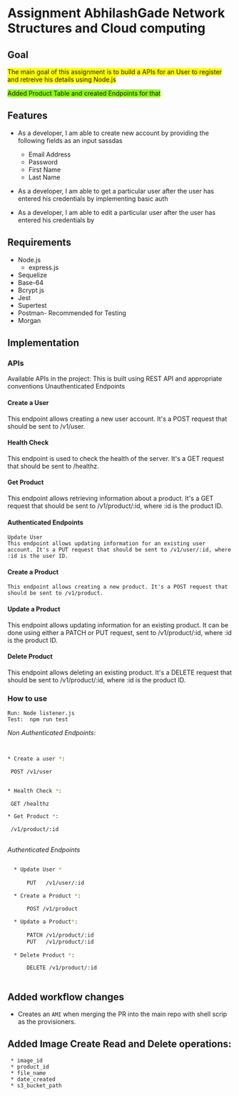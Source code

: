# Assignment AbhilashGade Network Structures and Cloud computing



## Goal
<span style="background-color: #FFFF00">The main goal of this assignment is to build a APIs for an User to register and retreive his details using Node.js</span>

<span style="background-color: #88FF00">Added Product Table and created Endpoints for that </span>

## Features
* As a developer, I am able to create new account by providing the following fields as an input
sassdas

    * Email Address
    * Password
    * First Name
    * Last Name
* As a developer, I am able to get a particular user after the user has entered his credentials by      implementing basic auth
* As a developer, I am able to edit a particular user after the user has entered his credentials by     


## Requirements


* Node.js
  * express.js
* Sequelize
* Base-64
* Bcrypt js
* Jest
* Supertest
* Postman- Recommended for Testing
* Morgan

## Implementation
  

  ### APIs

  Available APIs in the project:
  This is built using REST API and appropriate conventions
  Unauthenticated Endpoints
  #### Create a User
  This endpoint allows creating a new user account. It's a POST request that should be sent to /v1/user.

  #### Health Check
  This endpoint is used to check the health of the server. It's a GET request that should be sent to /healthz.

  #### Get Product
  This endpoint allows retrieving information about a product. It's a GET request that should be sent to /v1/product/:id, where :id is the product ID.

  #### Authenticated Endpoints
    Update User
    This endpoint allows updating information for an existing user account. It's a PUT request that should be sent to /v1/user/:id, where :id is the user ID.

  #### Create a Product
    This endpoint allows creating a new product. It's a POST request that should be sent to /v1/product.

    
  #### Update a Product
  This endpoint allows updating information for an existing product. It can be done using either a PATCH or PUT request, sent to /v1/product/:id, where :id is the product ID.

  #### Delete Product
  This endpoint allows deleting an existing product. It's a DELETE request that should be sent to /v1/product/:id, where :id is the product ID.
  ### How to use

    Run: Node listener.js
    Test:  npm run test 


  *Non Authenticated Endpoints*:
   ```sh
    
 
  * Create a user *:
   
    POST /v1/user


  * Health Check *:
   
    GET /healthz

  * Get Product *:

    /v1/product/:id
    
  ```
  *Authenticated Endpoints*


```sh
    
  * Update User *
    
      PUT   /v1/user/:id

  * Create a Product *:
   
      POST /v1/product

  * Update a Product*:
   
      PATCH /v1/product/:id
      PUT   /v1/product/:id
  
  * Delete Product *:

      DELETE /v1/product/:id
    
  ```


  ## Added workflow changes

  * Creates an `AMI` when merging the PR into the main repo with shell scrip as the provisioners.
  

   ## Added Image Create Read and Delete operations:
   
     * image_id	
     * product_id	
     * file_name	
     * date_created	
     * s3_bucket_path	
 



    

    
